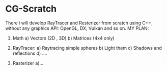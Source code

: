# CG-Scratch
There i will develop RayTracer and Resterizer from scratch using C++, without any graphics API: OpenGL, DX, Vulkan and so on.
MY PLAN:

1) Math
   a) Vectors (2D , 3D)
   b) Matrices (4x4 only)
   
2) RayTracer:
   a) Raytracing simple spheres
   b) Light them
   c) Shadows and reflections
   d) ....
3) Rasterizer
   a)...
